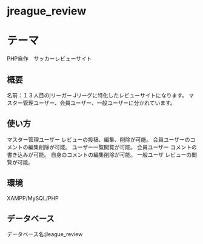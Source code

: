 # jreague_review

# テーマ
PHP自作　サッカーレビューサイト

## 概要
名前：１３人目のjリーガー
Jリーグに特化したレビューサイトになります。
マスター管理ユーザー、会員ユーザー、一般ユーザーに分かれています。

## 使い方
マスター管理ユーザー
レビューの投稿、編集、削除が可能。
会員ユーザーのコメントの編集削除が可能。
ユーザー一覧閲覧が可能。
会員ユーザー
コメントの書き込みが可能。
自身のコメントの編集削除が可能。
一般ユーザ
レビューの閲覧が可能。

## 環境
XAMPP/MySQL/PHP

## データベース
データベース名:jleague_review
